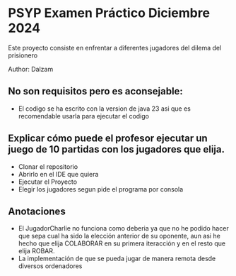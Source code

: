 # PSYP Examen Práctico Diciembre 2024

Este proyecto consiste en enfrentar a diferentes jugadores del dilema del prisionero

Author: Dalzam

## No son requisitos pero es aconsejable:

- El codigo se ha escrito con la version de java 23 asi que es recomendable usarla para ejecutar el codigo 

## Explicar cómo puede el profesor ejecutar un juego de 10 partidas con los jugadores que elija.

- Clonar el repositorio
- Abrirlo en el IDE que quiera
- Ejecutar el Proyecto
- Elegir los jugadores segun pide el programa por consola

## Anotaciones

- El JugadorCharlie no funciona como deberia ya que no he podido hacer que sepa cual ha sido
la elección anterior de su oponente, aun asi he hecho que elija COLABORAR en su primera iteracción
y en el resto que elija ROBAR.
- La implementación de que se pueda jugar de manera remota desde diversos ordenadores
